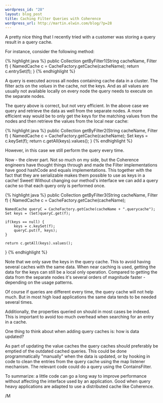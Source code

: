 ```yaml
--- 
wordpress_id: "28"
layout: blog_post
title: Caching Filter Queries with Coherence
wordpress_url: http://martin.elwin.com/blog/?p=28
---
```

A pretty nice thing that I recently tried with a customer was storing a query result in a query cache.

For instance, consider the following method:

{% highlight java %}
public Collection getByFilter1(String cacheName, Filter f) {
    NamedCache c = CacheFactory.getCache(cacheName);
    return c.entrySet(f);
}
{% endhighlight %}

A query is executed across all nodes containing cache data in a cluster. The filter acts on the <em>values</em> in the cache, not the keys. And as all values are usually not available locally on every node the query needs to execute on the separate nodes.

The query above is correct, but not very efficient. In the above case we query and retrieve the data as well from the separate nodes. A more efficient way would be to only get the keys for the matching values from the nodes and then retrieve the values from the local near cache:

{% highlight java %}
public Collection getByFilter2(String cacheName, Filter f) {
    NamedCache c = CacheFactory.getCache(cacheName);
    Set keys = c.keySet(f);
    return c.getAll(keys).values();
}
{% endhighlight %}

However, in this case we still perform the query every time.

Now - the clever part. Not so much on my side, but the Coherence engineers have thought things through and made the Filter implementations have good hashCode and equals implementations. This together with the fact that they are serializable makes them possible to use as keys in a cache! Sweet! Without changing our method's interface we can add a query cache so that each query only is performed once.

{% highlight java %}
public Collection getByFilter3(String cacheName, Filter f) {
    NamedCache c = CacheFactory.getCache(cacheName);

    NamedCache queryC = CacheFactory.getCache(cacheName + ".querycache");
    Set keys = (Set)queryC.get(f);

    if(keys == null) {
        keys = c.keySet(f);
        queryC.put(f, keys);
    }

    return c.getAll(keys).values();
}
{% endhighlight %}

Note that we only save the keys in the query cache. This to avoid having several caches with the same data. When near caching is used, getting the data for the keys can still be a local only operation. Compared to getting the data from the separate nodes it's several orders of magnitude faster - depending on the usage patterns.

Of course if queries are different every time, the query cache will not help much. But in most high load applications the same data tends to be needed several times.

Additionally, the properties queried on should in most cases be indexed. This is important to avoid too much overhead when searching for an entry in a cache.

One thing to think about when adding query caches is: how is data updated?

As part of updating the value caches the query caches should preferably be emptied of the outdated cached queries. This could be done programmatically "manually" when the data is updated, or by hooking in code to clean the entries from the query cache using the map listener mechanism. The relevant code could do a query using the ContainsFilter.

To summarize: a little code can go a long way to improve performance without affecting the interface used by an application. Good when query heavy applications are adapted to use a distributed cache like Coherence.

/M

